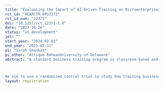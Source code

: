 ```yaml
---
title: "Evaluating the Impact of AI-Driven Training on Microenterprises: Evidence from Pakistan"
rct_id: "AEARCTR-0012371"
rct_id_num: "12371"
doi: "10.1257/rct.12371-1.0"
date: "2023-10-26"
status: "in_development"
jel: ""
start_year: "2024-02-01"
end_year: "2025-05-31"
pi: "Sarah Shaukat"
pi_other: "Attique RehmanUniversity of Delaware"
abstract: "A standard business training program is classroom-based and teaches a range of better business practices. Evaluations of these programs show mixed evidence, particularly in developing countries, and highlight that selection matters. Additionally, there are concerns around the inability to adapt content to the specific needs of the businesses and the high costs of training. It is thus important to find ways to share customized knowledge, reduce the cost of training, and identify policies to help the most dynamic entrepreneurs grow. To deal with these concerns, this project focuses on teaching high-growth-potential microenterprise owners how to use generative AI, specifically ChatGPT, for their business activities. 

We aim to use a randomized control trial to study how training business owners in using ChatGPT to then in turn train themselves affects their productivity and entrepreneurial success. We aim to explore this question in the context of Pakistan, a lower-middle-income country in South Asia. Given the varying entrepreneurial challenges and opportunities that men and women encounter in a developing country like Pakistan, we also plan to conduct a heterogeneity analysis to dissect the impact of this AI-based training intervention through the gender lens."
layout: registration
---
```


